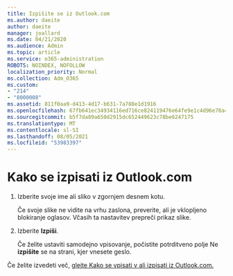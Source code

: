 ```yaml
---
title: Izpišite se iz Outlook.com
ms.author: daeite
author: daeite
manager: joallard
ms.date: 04/21/2020
ms.audience: Admin
ms.topic: article
ms.service: o365-administration
ROBOTS: NOINDEX, NOFOLLOW
localization_priority: Normal
ms.collection: Adm_O365
ms.custom:
- "214"
- "8000008"
ms.assetid: 811f0aa9-d413-4d17-b631-7a788e1d1916
ms.openlocfilehash: 67fb641ec34934116ed716ce824119476e64fe9e1c4d96e78a4d022f799763e5
ms.sourcegitcommit: b5f7da89a650d2915dc652449623c78be6247175
ms.translationtype: MT
ms.contentlocale: sl-SI
ms.lasthandoff: 08/05/2021
ms.locfileid: "53983397"
---
```

# <a name="how-to-sign-out-of-outlookcom"></a>Kako se izpisati iz Outlook.com

1. Izberite svoje ime ali sliko v zgornjem desnem kotu.

    Če svoje slike ne vidite na vrhu zaslona, preverite, ali je vklopljeno blokiranje oglasov. Včasih ta nastavitev prepreči prikaz slike.

2. Izberite **Izpiši**.

    Če želite ustaviti samodejno vpisovanje, počistite potrditveno polje Ne **izpišite** se na strani, kjer vnesete geslo.

Če želite izvedeti več, [glejte Kako se vpisati v ali izpisati iz Outlook.com.](https://support.office.com/article/e08eb8ac-ac27-49f4-a400-a47311e1ee7e?wt.mc_id=Office_Outlook_com_Alchemy)
  